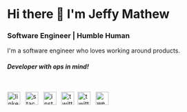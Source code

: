 # Hi there 👋  I'm Jeffy Mathew

### Software Engineer | Humble Human

I'm a software engineer who loves working around products.

#### _Developer with ops in mind!_

&nbsp;

[<img src='https://cdn.jsdelivr.net/npm/simple-icons@3.0.1/icons/linkedin.svg' alt='linkedin' height='30'>](https://www.linkedin.com/in/jeffy-mathew/) &nbsp;
[<img src='https://cdn.jsdelivr.net/npm/simple-icons@3.0.1/icons/stackoverflow.svg' alt='stackoverflow' height='30'>](https://stackoverflow.com/users/6084322/jeffy-mathew) &nbsp;
[<img src='https://cdn.jsdelivr.net/npm/simple-icons@3.0.1/icons/instagram.svg' alt='instagram' height='30'>](https://www.instagram.com/simply_imperfect_me/) &nbsp;
[<img src='https://cdn.jsdelivr.net/npm/simple-icons@3.0.1/icons/twitter.svg' alt='twitter' height='30'>](https://twitter.com/jeffyishere)&nbsp;
[<img src='https://cdn.jsdelivr.net/npm/simple-icons@3.0.1/icons/medium.svg' alt='twitter' height='30'>](https://medium.com/@jeffy_mathew) &nbsp;
[<img src='https://cdn.jsdelivr.net/npm/simple-icons@3.0.1/icons/icloud.svg' alt='website' height='30'>](https://jeffym.xyz/)
